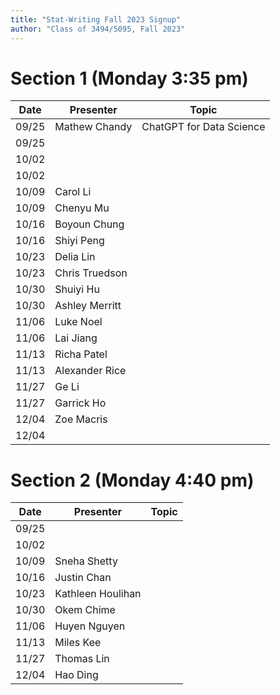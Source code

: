 ```yaml
---
title: "Stat-Writing Fall 2023 Signup"
author: "Class of 3494/5095, Fall 2023"
--- 
```




# Section 1 (Monday 3:35 pm)

 Date  |  Presenter          | Topic
------ | ------------------- | ------
09/25  | Mathew Chandy       | ChatGPT for Data Science
09/25  |                     | 
10/02  |                     | 
10/02  |                     | 
10/09  | Carol Li            | 
10/09  | Chenyu Mu           | 
10/16  | Boyoun Chung        | 
10/16  | Shiyi Peng          | 
10/23  |  Delia Lin          | 
10/23  |  Chris Truedson     | 
10/30  |     Shuiyi Hu       | 
10/30  | Ashley Merritt      | 
11/06  | Luke Noel           | 
11/06  |    Lai Jiang        | 
11/13  | Richa Patel         | 
11/13  | Alexander Rice      | 
11/27  |    Ge Li            | 
11/27  | Garrick Ho          | 
12/04  |  Zoe Macris         | 
12/04  |                     | 

# Section 2 (Monday 4:40 pm)

 Date  |  Presenter          | Topic
------ | ------------------- | ------
09/25  |                     | 
10/02  |                     | 
10/09  |  Sneha Shetty       | 
10/16  |  Justin Chan        | 
10/23  | Kathleen Houlihan   | 
10/30  | Okem Chime          | 
11/06  |  Huyen Nguyen       | 
11/13  |  Miles Kee          | 
11/27  | Thomas Lin          | 
12/04  |      Hao Ding       | 

